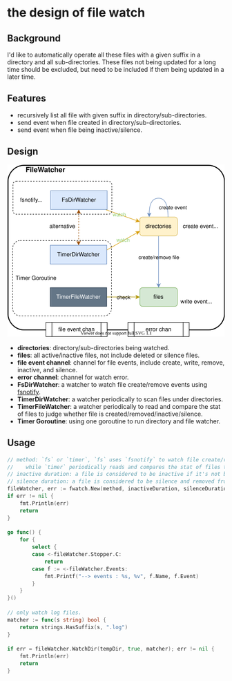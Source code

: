 # the design of file watch

## Background

I'd like to automatically operate all these files with a given suffix in a directory and all sub-directories.
These files not being updated for a long time should be excluded, 
but need to be included if them being updated in a later time.

## Features
- recursively list all file with given suffix in directory/sub-directories.
- send event when file created in directory/sub-directories.
- send event when file being inactive/silence.

## Design

![](doc/fwatch.svg)
- **directories**: directory/sub-directories being watched.
- **files**: all active/inactive files, not include deleted or silence files.
- **file event channel**: channel for file events, include create, write, remove, inactive, and silence.
- **error channel**: channel for watch error.
- **FsDirWatcher**: a watcher to watch file create/remove events using [fsnotify](https://github.com/vogo/fsnotify).
- **TimerDirWatcher**: a watcher periodically to scan files under directories.
- **TimerFileWatcher**: a watcher periodically to read and compare the stat of files to judge whether file is created/removed/inactive/silence.
- **Timer Goroutine**: using one goroutine to run directory and file watcher.

## Usage

```go
// method: `fs` or `timer`, `fs` uses `fsnotify` to watch file create/remove events,
//    while `timer` periodically reads and compares the stat of files to judge whether file is created/removed/inactive/silence.
// inactive duration: a file is considered to be inactive if it's not being updated in the given duration.
// silence duration: a file is considered to be silence and removed from watching files if it's not being updated in the given duration.
fileWatcher, err := fwatch.New(method, inactiveDuration, silenceDuration)
if err != nil {
    fmt.Println(err)
	return
}

go func() {
	for {
		select {
		case <-fileWatcher.Stopper.C:
			return
		case f := <-fileWatcher.Events:
			fmt.Printf("--> events : %s, %v", f.Name, f.Event)
		}
	}
}()

// only watch log files.
matcher := func(s string) bool {
    return strings.HasSuffix(s, ".log")
}

if err = fileWatcher.WatchDir(tempDir, true, matcher); err != nil {
	fmt.Println(err)
	return
}
```
